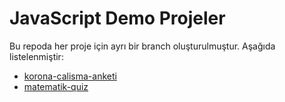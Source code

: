 # JavaScript Demo Projeler

Bu repoda her proje için ayrı bir branch oluşturulmuştur. Aşağıda listelenmiştir:

- [korona-calisma-anketi](https://github.com/orcunasik91/JSDemoProjects/tree/feature/korona-calisma-anketi)
- [matematik-quiz](https://github.com/orcunasik91/JSDemoProjects/tree/feature/matematik-quiz)
